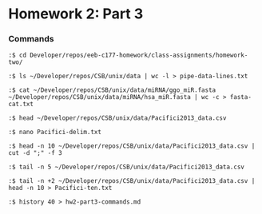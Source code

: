 # Homework 2: Part 3

### Commands


`:$ cd Developer/repos/eeb-c177-homework/class-assignments/homework-two/`

`:$ ls ~/Developer/repos/CSB/unix/data | wc -l > pipe-data-lines.txt`

`:$ cat ~/Developer/repos/CSB/unix/data/miRNA/ggo_miR.fasta ~/Developer/repos/CSB/unix/data/miRNA/hsa_miR.fasta | wc -c > fasta-cat.txt`

`:$ head ~/Developer/repos/CSB/unix/data/Pacifici2013_data.csv`

`:$ nano Pacifici-delim.txt`

`:$ head -n 10 ~/Developer/repos/CSB/unix/data/Pacifici2013_data.csv | cut -d ";" -f 3`

`:$ tail -n 5 ~/Developer/repos/CSB/unix/data/Pacifici2013_data.csv`

`:$ tail -n +2 ~/Developer/repos/CSB/unix/data/Pacifici2013_data.csv | head -n 10 > Pacifici-ten.txt`

`:$ history 40 > hw2-part3-commands.md`
